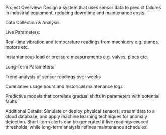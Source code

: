 Project Overview: Design a system that uses sensor data to predict failures in industrial equipment, reducing downtime and maintenance costs.

Data Collection & Analysis:

Live Parameters:

  Real-time vibration and temperature readings from machinery e.g. pumps, motors etc.

  Instantaneous load or pressure measurements e.g. valves, pipes etc.

Long-Term Parameters:

  Trend analysis of sensor readings over weeks

  Cumulative usage hours and historical maintenance logs

  Predictive models that correlate gradual shifts in parameters with potential faults
  
Additional Details: 
Simulate or deploy physical sensors, stream data to a cloud database, and apply machine learning techniques for anomaly detection. Short-term alerts can be generated if live readings exceed thresholds, while long-term analysis refines maintenance schedules.
